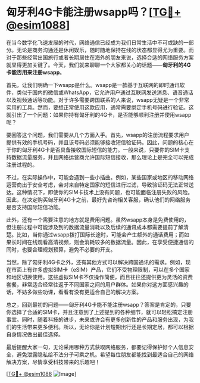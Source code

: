# 匈牙利4G卡能注册wsapp吗？[[TG💪+ @esim1088](https://t.me/s/esim1088)]

在当今数字化飞速发展的时代，网络通信已经成为我们日常生活中不可或缺的一部分。无论是商务沟通还是休闲娱乐，随时随地保持在线的状态都显得尤为重要。而对于那些经常出国旅行或者长期居住在海外的朋友来说，选择合适的网络服务方案就显得更加关键了。今天，我们就来聊聊一个大家都关心的话题——**匈牙利的4G卡能否用来注册wsapp**。

首先，让我们明确一下wsapp是什么。wsapp是一款基于互联网的即时通讯软件，类似于国内的微信或WhatsApp，它允许用户通过互联网发送消息、语音通话以及视频通话等功能。对于许多需要跨国联系的人来说，wsapp无疑是一个非常实用的工具。然而，要想正常使用这款应用，通常需要绑定手机号码进行验证。这就引出了一个问题：如果你持有匈牙利的4G卡，是否能够顺利注册并使用wsapp呢？

要回答这个问题，我们需要从几个方面入手。首先，wsapp的注册流程要求用户提供有效的手机号码，并且该号码必须能够接收短信验证码。因此，问题的核心在于你的匈牙利4G卡是否具备接收国际短信的能力。一般来说，只要你的SIM卡支持数据流量服务，并且网络运营商允许国际短信接收，那么理论上是完全可以完成注册过程的。

不过，在实际操作中，可能会遇到一些小插曲。例如，某些国家或地区的移动网络运营商出于安全考虑，会对来自特定国家的短信进行过滤，导致验证码无法正常送达。这种情况下，即使你的SIM卡技术上没有问题，也可能面临注册失败的风险。因此，在决定购买匈牙利4G卡之前，最好先咨询相关客服，确认他们的网络服务是否支持国际短信功能。

此外，还有一个需要注意的地方就是费用问题。虽然wsapp本身是免费使用的，但注册过程中可能涉及到的数据流量消耗以及后续的通讯成本都需要提前了解清楚。比如，当你通过wsapp拨打国际长途时，可能会产生额外的通话费用；而如果长时间在线观看高清视频，则会消耗较多的数据流量。因此，在享受便捷通信的同时，也要合理规划预算，避免不必要的开支。

当然，除了匈牙利4G卡之外，还有其他方式可以解决跨国通讯的需求。例如，现在市面上有许多虚拟SIM卡（eSIM）产品，它们不受物理限制，可以在多个国家和地区切换使用。这些虚拟SIM卡不仅操作简便，而且往往还提供更为灵活的资费套餐，非常适合经常往返于不同国家之间的用户群体。如果你对这方面感兴趣的话，不妨多做些功课，看看有没有更适合自己的解决方案。

总之，回到最初的问题——匈牙利4G卡能不能注册wsapp？答案是肯定的，只要你选择了合适的SIM卡，并且注意到了上述提到的各种细节，就可以轻松搞定注册事宜。同时，随着科技的进步，未来或许会有更多创新性的产品和服务出现，为我们的生活带来更多便利。所以，无论你是计划短期出行还是长期定居，都可以根据自身情况做出最佳选择。

最后提醒大家一句，无论采用哪种方式获取网络服务，都要记得保护好个人信息安全，避免泄露隐私给不法分子可乘之机。希望每位朋友都能找到最适合自己的网络解决方案，尽情享受科技带来的乐趣吧！

[[TG💪+ @esim1088](https://t.me/s/esim1088) ![Image](https://i.postimg.cc/4NQfJmqS/Snipaste-2025-05-13-00-14-12.png)]
